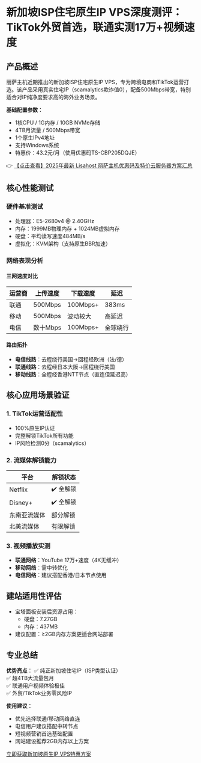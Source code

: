 # 新加坡ISP住宅原生IP VPS深度测评：TikTok外贸首选，联通实测17万+视频速度

## 产品概述

丽萨主机近期推出的新加坡ISP住宅原生IP VPS，专为跨境电商和TikTok运营打造。该产品采用真实住宅IP（scamalytics欺诈值0），配备500Mbps带宽，特别适合对IP纯净度要求高的海外业务场景。

**基础配置参数**：
- 1核CPU / 1G内存 / 10GB NVMe存储
- 4TB月流量 / 500Mbps带宽
- 1个原生IPv4地址
- 支持Windows系统
- 特惠价：43.2元/月（使用优惠码TS-CBP205DQJE）

👉 [【点击查看】2025年最新 Lisahost 丽萨主机优惠码及特价云服务器方案汇总](https://bit.ly/lisazhuji)

## 核心性能测试

### 硬件基准测试
- 处理器：E5-2680v4 @ 2.40GHz
- 内存：1999MB物理内存 + 1024MB虚拟内存
- 硬盘：平均读写速度484MB/s
- 虚拟化：KVM架构（支持原生BBR加速）

### 网络表现分析
#### 三网速度对比
| 运营商 | 上传速度 | 下载速度 | 延迟 |
|--------|----------|----------|------|
| 联通   | 500Mbps  | 100Mbps+ | 383ms |
| 移动   | 500Mbps  | 波动较大 | 高延迟 |
| 电信   | 数十Mbps | 100Mbps+ | 全球绕行 |

#### 路由拓扑
- **电信线路**：去程绕行美国→回程经欧洲（法/德）
- **联通线路**：去程经日本大阪→回程绕行美国
- **移动线路**：全程经香港NTT节点（直连但延迟高）

## 核心应用场景验证

### 1. TikTok运营适配性
- 100%原生IP认证
- 完整解锁TikTok所有功能
- IP风险检测0分（scamalytics）

### 2. 流媒体解锁能力
| 平台       | 解锁状态 |
|------------|----------|
| Netflix    | ✔️ 全解锁 |
| Disney+    | ✔️ 全解锁 |
| 东南亚流媒体 | 部分解锁 |
| 北美流媒体   | 有限解锁 |

### 3. 视频播放实测
- **联通网络**：YouTube 17万+速度（4K无缓冲）
- **移动网络**：需中转优化
- **电信网络**：建议搭配香港/日本节点使用

## 建站适用性评估
- 宝塔面板安装后资源占用：
  - 硬盘：7.27GB
  - 内存：437MB
- 建议配置：≥2GB内存方案更适合网站部署

## 专业总结

**优势亮点**：
✅ 纯正新加坡住宅IP（ISP类型认证）  
✅ 超4TB大流量包月  
✅ 联通用户视频体验极佳  
✅ 外贸/TikTok业务零风险IP  

**使用建议**：
- 优先选择联通/移动网络直连
- 电信用户建议搭配中转节点
- 短视频营销首选基础配置
- 网站建设推荐2GB内存以上方案

[立即获取新加坡原生IP VPS特惠方案](https://bit.ly/lisazhuji)